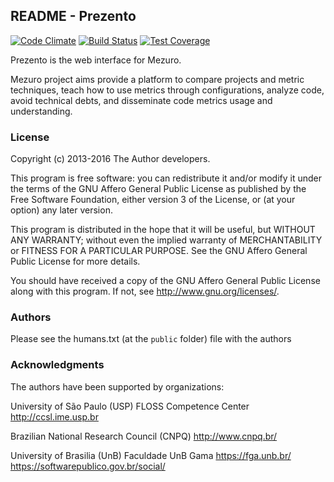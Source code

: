 ## README - Prezento

[![Code Climate](https://codeclimate.com/github/mezuro/prezento/badges/gpa.svg)](https://codeclimate.com/github/mezuro/prezento) [![Build Status](https://travis-ci.org/mezuro/prezento.svg?branch=master)](https://travis-ci.org/mezuro/prezento) [![Test Coverage](https://codeclimate.com/github/mezuro/prezento/badges/coverage.svg)](https://codeclimate.com/github/mezuro/prezento/coverage)

Prezento is the web interface for Mezuro.

Mezuro project aims provide a platform to compare projects and metric techniques, teach how to use metrics through configurations, analyze code, avoid technical debts, and disseminate code metrics usage and understanding.

### License

Copyright (c) 2013-2016 The Author developers.

This program is free software: you can redistribute it and/or modify
it under the terms of the GNU Affero General Public License as published by
the Free Software Foundation, either version 3 of the License, or
(at your option) any later version.

This program is distributed in the hope that it will be useful,
but WITHOUT ANY WARRANTY; without even the implied warranty of
MERCHANTABILITY or FITNESS FOR A PARTICULAR PURPOSE.  See the
GNU Affero General Public License for more details.

You should have received a copy of the GNU Affero General Public License
along with this program.  If not, see <http://www.gnu.org/licenses/>.

### Authors

Please see the humans.txt (at the `public` folder) file with the authors

### Acknowledgments

The authors have been supported by organizations:

University of São Paulo (USP)
FLOSS Competence Center
http://ccsl.ime.usp.br

Brazilian National Research Council (CNPQ)
http://www.cnpq.br/

University of Brasilia (UnB)
Faculdade UnB Gama
https://fga.unb.br/
https://softwarepublico.gov.br/social/
